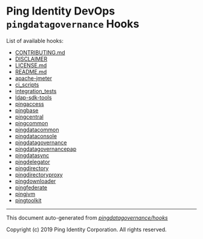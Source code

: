 
# Ping Identity DevOps `pingdatagovernance` Hooks
List of available hooks:
* [CONTRIBUTING.md](CONTRIBUTING.md.md)
* [DISCLAIMER](DISCLAIMER.md)
* [LICENSE.md](LICENSE.md.md)
* [README.md](README.md.md)
* [apache-jmeter](apache-jmeter.md)
* [ci_scripts](ci_scripts.md)
* [integration_tests](integration_tests.md)
* [ldap-sdk-tools](ldap-sdk-tools.md)
* [pingaccess](pingaccess.md)
* [pingbase](pingbase.md)
* [pingcentral](pingcentral.md)
* [pingcommon](pingcommon.md)
* [pingdatacommon](pingdatacommon.md)
* [pingdataconsole](pingdataconsole.md)
* [pingdatagovernance](pingdatagovernance.md)
* [pingdatagovernancepap](pingdatagovernancepap.md)
* [pingdatasync](pingdatasync.md)
* [pingdelegator](pingdelegator.md)
* [pingdirectory](pingdirectory.md)
* [pingdirectoryproxy](pingdirectoryproxy.md)
* [pingdownloader](pingdownloader.md)
* [pingfederate](pingfederate.md)
* [pingjvm](pingjvm.md)
* [pingtoolkit](pingtoolkit.md)

---
This document auto-generated from _[pingdatagovernance/hooks](https://github.com/pingidentity/pingidentity-docker-builds/blob/master/pingdatagovernance/hooks)_

Copyright (c)  2019 Ping Identity Corporation. All rights reserved.
